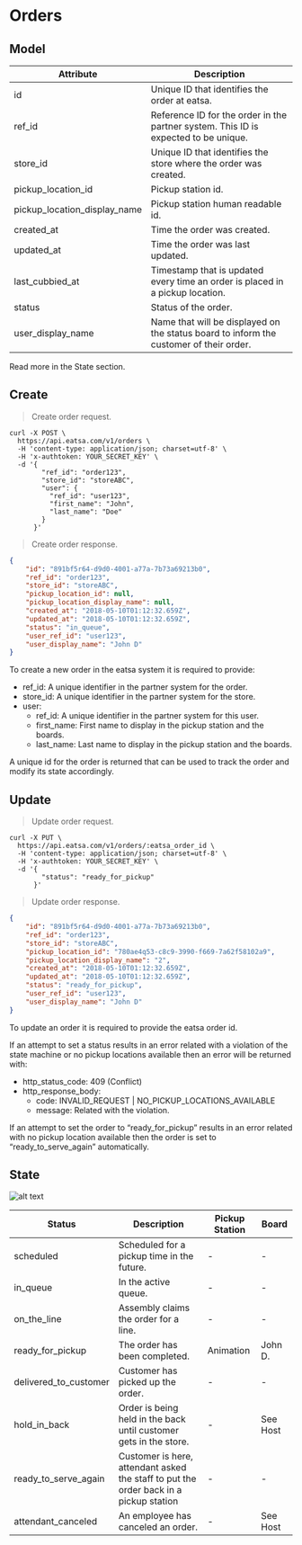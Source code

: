 # Orders

## Model
Attribute | Description
--------- | -----------
id | Unique ID that identifies the order at eatsa.
ref_id | Reference ID for the order in the partner system. This ID is expected to be unique.
store_id | Unique ID that identifies the store where the order was created.
pickup_location_id| Pickup station id.
pickup_location_display_name| Pickup station human readable id.
created_at | Time the order was created.
updated_at | Time the order was last updated.
last_cubbied_at | Timestamp that is updated every time an order is placed in a pickup location.
status | Status of the order.
user_display_name | Name that will be displayed on the status board to inform the customer of their order.

<aside class="notice">
Read more in the State section.
</aside>


## Create
> Create order request.

```shell
curl -X POST \
  https://api.eatsa.com/v1/orders \
  -H 'content-type: application/json; charset=utf-8' \
  -H 'x-authtoken: YOUR_SECRET_KEY' \
  -d '{
        "ref_id": "order123",
        "store_id": "storeABC",
        "user": {
          "ref_id": "user123",
          "first_name": "John",
          "last_name": "Doe"
        }
      }'
```

> Create order response.

```json
{
    "id": "891bf5r64-d9d0-4001-a77a-7b73a69213b0",
    "ref_id": "order123",
    "store_id": "storeABC",
    "pickup_location_id": null,
    "pickup_location_display_name": null,
    "created_at": "2018-05-10T01:12:32.659Z",
    "updated_at": "2018-05-10T01:12:32.659Z",
    "status": "in_queue",
    "user_ref_id": "user123",
    "user_display_name": "John D"
}
```

To create a new order in the eatsa system it is required to provide:  

  * ref_id: A unique identifier in the partner system for the order.
  * store_id: A unique identifier in the partner system for the store.
  * user:
    * ref_id: A unique identifier in the partner system for this user.
    * first_name: First name to display in the pickup station and the boards.
    * last_name: Last name to display in the pickup station and the boards.
      
A unique id for the order is returned that can be used to track the order and modify its state accordingly.


## Update
> Update order request.

```shell
curl -X PUT \
  https://api.eatsa.com/v1/orders/:eatsa_order_id \
  -H 'content-type: application/json; charset=utf-8' \
  -H 'x-authtoken: YOUR_SECRET_KEY' \
  -d '{
        "status": "ready_for_pickup"
      }'
```

> Update order response.

```json
{
    "id": "891bf5r64-d9d0-4001-a77a-7b73a69213b0",
    "ref_id": "order123",
    "store_id": "storeABC",
    "pickup_location_id": "780ae4q53-c8c9-3990-f669-7a62f58102a9",
    "pickup_location_display_name": "2",
    "created_at": "2018-05-10T01:12:32.659Z",
    "updated_at": "2018-05-10T01:12:32.659Z",
    "status": "ready_for_pickup",
    "user_ref_id": "user123",
    "user_display_name": "John D"
}
```

To update an order it is required to provide the eatsa order id.

If an attempt to set a status results in an error related with a violation of the state machine or no pickup locations available then an error will be returned with:

* http_status_code: 409 (Conflict) 
* http_response_body:
  * code: INVALID_REQUEST | NO_PICKUP_LOCATIONS_AVAILABLE
  * message: Related with the violation. 

<aside class="warning">
If an attempt to set the order to “ready_for_pickup” results in an error related with no pickup location available 
then the order is set to “ready_to_serve_again” automatically.
</aside>

## State
![alt text](order_state_machine.png)

Status | Description | Pickup Station | Board 
------ | ----------- | -------------- | -----
scheduled | Scheduled for a pickup time in the future. | - | -
in_queue |  In the active queue. | - | -
on_the_line | Assembly claims the order for a line. | - | -
ready_for_pickup | The order has been completed. | Animation | John D.
delivered_to_customer | Customer has picked up the order.| - | -
hold_in_back | Order is being held in the back until customer gets in the store. | - | See Host
ready_to_serve_again | Customer is here, attendant asked the staff to put the order back in a pickup station | - | -
attendant_canceled | An employee has canceled an order.| - | See Host
